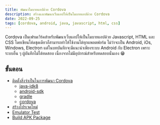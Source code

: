 ```yaml
---
title: พัฒนาโมบายแอปด้วย Cordova
description: สร้างและพัฒนาเว็บแอปให้เป็นโมบายแอปด้วย Cordova
date: 2022-09-25
tags: [cordova, android, java, javascript, html, css]
---
```


Cordova เป็นเฟรมเวิร์คสำหรับพัฒนาเว็บแอปให้เป็นโมบายแอปด้วย Javascript, HTML และ CSS โดยเขียนโค้ดชุดเดียวก็สามารถทำให้ใช้งานได้ทุกแพลตฟอร์ม ไม่ว่าจะเป็น Android, iOs, Windows, Electron แต่ในบทบันทึกจะมีแนะนำเพียงระบบ Android กับ Electron เพราะระบบอื่น ๆ ผู้บันทึกไม่ได้ทดสอบ เนื่องจากไม่มีอุปกรณ์สำหรับทดสอบนั่นเอง :grin:

## ขั้นตอน

- [ติดตั้งสิ่งจำเป็นในการพัฒนา Cordova][installation]  
  - [java-jdk8][java-jdk]  
  - [android-sdk][android-sdk]
  - [gradle][gradle]
  - [cordova][cordova]
- [สร้างโปรเจคใหม่][getstart]
- [Emulator Test][nox-test]
- [Build APK Package][run-build]

[installation]: cordova-installation.md
[cordova]: cordova-installation.md#cordova
[android-sdk]: cordova-installation.md#android-sdk
[java-jdk]: cordova-installation.md#java-jdk8
[gradle]: cordova-installation.md#gradle-build-tool-เครื่องมือจัดการโครงสร้างโปรเจคอัตโนมัติสำหรับ-java-และอื่น-ๆ
[getstart]: README.md
[nox-test]: README.md
[run-build]: README.md
